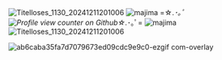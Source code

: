 
![Titelloses_1130_20241211201006](https://github.com/user-attachments/assets/e0cf0095-129d-4711-a073-6e3f94a25243)  ![majima](https://github.com/user-attachments/assets/acc358ec-ca24-4cb9-be1a-1be43049b46a)  =☆.*･｡ﾟ![Profile view counter on Github](https://komarev.com/ghpvc/?username=Angel-0fDarkness)☆.*･｡ﾟ=  ![majima](https://github.com/user-attachments/assets/2519486d-b44b-4caf-9e23-602d23cfbb33)  ![Titelloses_1130_20241211201006](https://github.com/user-attachments/assets/19cad776-8367-4ca9-87d2-af98d28c15c4)


  ![ab6caba35fa7d7079673ed09cdc9e9c0-ezgif com-overlay](https://github.com/user-attachments/assets/84a6a81d-5a8a-4a8b-b7eb-62459f829eb7)


